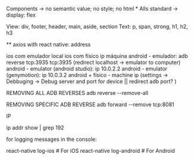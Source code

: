 Components -> no semantic value; no style; no html
	* Alls standard -> display: flex


View: div, footer, header, main, aside, section
Text: p, span, strong, h1, h2, h3


** axios with react native: address

ios com emulador local
ios com físico ip máquina
android - emulador: adb reverse tcp:3935 tcp:3935 (redirect localhost -> emulator to computer)
android - emulator (android studio): ip 10.0.2.2
android - emulator (genymotion): ip 10.0.3.2
android + físico - machine ip (settings -> Debbuging -> Debug server and port for device || redirect adb port? )


REMOVING ALL ADB REVERSES
adb reverse --remove-all

REMOVING SPECIFIC ADB REVERSE
adb forward --remove tcp:8081


IP

ip addr show | grep 192


for logging messages in the console:


react-native log-ios        # For iOS
react-native log-android    # For Android




